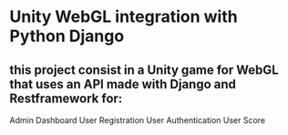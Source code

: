 # Unity WebGL integration with Python Django

## this project consist in a Unity game for WebGL that uses an API made with Django and Restframework for:
Admin Dashboard
User Registration
User Authentication
User Score
